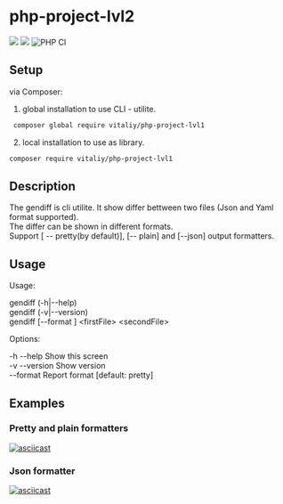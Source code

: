 # php-project-lvl2
<a href="https://codeclimate.com/github/kudrvet/php-project-lvl2/maintainability"><img src="https://api.codeclimate.com/v1/badges/699710253060f1868b7f/maintainability" /></a> <a href="https://codeclimate.com/github/kudrvet/php-project-lvl2/test_coverage"><img src="https://api.codeclimate.com/v1/badges/699710253060f1868b7f/test_coverage" /></a> ![PHP CI](https://github.com/kudrvet/php-project-lvl2/workflows/PHP%20CI/badge.svg?branch=master)
## Setup
via Composer:
1. global installation to use CLI - utilite.

```sh
 composer global require vitaliy/php-project-lvl1
 ```
 2. local installation to use as library.
 ```sh
 composer require vitaliy/php-project-lvl1
 ```
## Description

The gendiff is cli utilite. It show differ bettween two files (Json and Yaml format supported).  
The differ can be shown in different formats.  
Support [ -- pretty(by default)], [-- plain] and [--json] output formatters.

 ## Usage
 
Usage:

   gendiff  (-h|--help)  
   gendiff  (-v|--version)  
   gendiff [--format <fmt>] \<firstFile\> \<secondFile\>

Options:

  -h --help                     Show this screen  
  -v --version                  Show version  
  --format <fmt>                Report format [default: pretty]  
  
  ## Examples
  
### Pretty and plain formatters
[![asciicast](https://asciinema.org/a/h0Nuqcixju6naJnMTda4J4KkT.svg)](https://asciinema.org/a/h0Nuqcixju6naJnMTda4J4KkT)

### Json formatter
[![asciicast](https://asciinema.org/a/meTCbdwrdUrcBE8iAx4LDOtQt.svg)](https://asciinema.org/a/meTCbdwrdUrcBE8iAx4LDOtQt)
  
  
